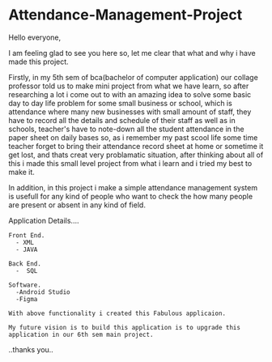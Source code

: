 # Attendance-Management-Project
Hello everyone,
  
  I am feeling glad to see you here so, let me clear that what and why i have made this project.

  Firstly, in my 5th sem of bca(bachelor of computer application) our collage professor told us to make mini project from what we have learn,
  so after researching a lot i come out to with an amazing idea to solve some basic day to day life problem for some small business or school,
  which is attendance where many new businesses with small amount of staff, they have to record all the details and schedule of their staff as well as in schools, teacher's have to note-down all the student attendance in the paper sheet on   daily bases so, as i remember my past scool life some time teacher forget to bring their attendance record sheet at home or sometime it get lost, and thats creat very problamatic situation, after thinking about all of this i made this      small level project from what i learn and i tried my best to make it.
  
  In addition, in this project i make a simple attendance management system is usefull for any kind of people who want to check the how many people are present or absent in any kind 
  of field.

  Application Details....

    Front End.
      - XML
      - JAVA

    Back End.
      -  SQL

    Software.
      -Android Studio
      -Figma

    With above functionality i created this Fabulous applicaion.

    My future vision is to build this application is to upgrade this application in our 6th sem main project.
    
..thanks you..
